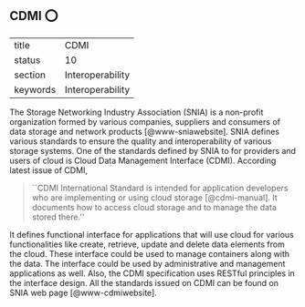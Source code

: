 ## CDMI :o:


|          |                  |
| -------- | ---------------- |
| title    | CDMI             | 
| status   | 10               |
| section  | Interoperability |
| keywords | Interoperability |



The Storage Networking Industry Association (SNIA) is a non-profit
organization formed by various companies, suppliers and consumers of
data storage and network products [@www-sniawebsite]. SNIA defines
various standards to ensure the quality and interoperability of
various storage systems. One of the standards defined by SNIA to for
providers and users of cloud is Cloud Data Management Interface
(CDMI). According latest issue of CDMI,

> ``CDMI International Standard is intended for application developers
> who are implementing or using cloud storage [@cdmi-manual]. It
> documents how to access cloud storage and to manage the data stored
> there.''

It defines functional
interface for applications that will use cloud for various
functionalities like create, retrieve, update and delete data elements
from the cloud. These interface could be used to manage containers
along with the data. The interface could be used by administrative and
management applications as well. Also, the CDMI specification uses
RESTful principles in the interface design. All the standards issued
on CDMI can be found on SNIA web page [@www-cdmiwebsite].




